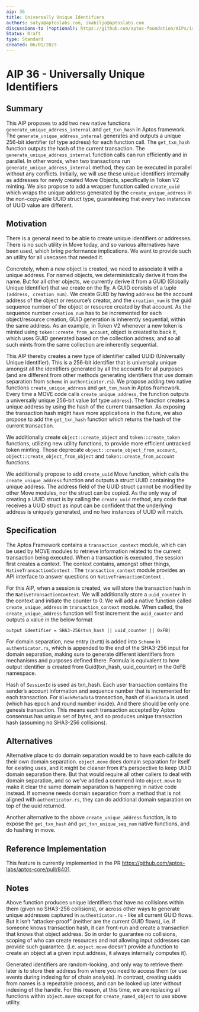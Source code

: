 ```yaml
---
aip: 36
title: Universally Unique Identifiers
authors: satya@aptoslabs.com, ikabiljo@aptoslabs.com
discussions-to (*optional): https://github.com/aptos-foundation/AIPs/issues/154
Status: Draft
type: Standard
created: 06/01/2023
---
```


# AIP 36 - Universally Unique Identifiers

## Summary

This AIP proposes to add two new native functions `generate_unique_address_internal` and `get_txn_hash` in Aptos framework. The `generate_unique_address_internal` generates and outputs a unique 256-bit identifier (of type address) for each function call. The `get_txn_hash` function outputs the hash of the current transaction. The `generate_unique_address_internal` function calls can run efficiently and in parallel. In other words, when two transactions run `generate_unique_address_internal` method, they can be executed in parallel without any conflicts. Initially, we will use these unique identifiers internally as addresses for newly created Move Objects, specifically in Token V2 minting.
We also propose to add a wrapper function called `create_uuid` which wraps the unique address generated by the `create_unique_address` in the non-copy-able UUID struct type, guaranteeing that every two instances of UUID value are different.

## Motivation

There is a general need to be able to create unique identifiers or addresses. There is no such utility in Move today, and so various alternatives have been used, which bring performance implications. We want to provide such an utility for all usecases that needed it.

Concretely, when a new object is created, we need to associate it with a unique address. For named objects, we deterministically derive it from the name. But for all other objects, we currently derive it from a GUID (Globally Unique Identifier) that we create on the fly. A GUID consists of a tuple `(address, creation_num)`. We create GUID by having `address` be the account address of the object or resource’s creator, and the `creation_num` is the guid sequence number of the object or resource created by that account. As the sequence number `creation_num` has to be incremented for each object/resource creation, GUID generation is inherently sequential, within the same address. As an example, in Token V2 whenever a new token is minted using `token::create_from_account`, object is created to back it, which uses GUID generated based on the collection address, and so all such mints from the same collection are inherently sequential.

This AIP thereby creates a new type of identifier called UUID (Universally Unique Identifier). This is a 256-bit identifier that is universally unique amongst all the identifiers generated by all the accounts for all purposes (and are different from other methods generating identifiers that use domain separation from `Scheme` in `authenticator.rs`). We propose adding two native functions `create_unique_address` and `get_txn_hash` in Aptos framework. Every time a MOVE code calls `create_unique_address`, the function outputs a universally unique 256-bit value (of type `address`). The function creates a unique address by using the hash of the current transaction. 
As exposing the transaction hash might have more applications in the future, we also propose to add the `get_txn_hash` function which returns the hash of the current transaction.

We additionally create `object::create_object` and `token::create_token` functions, utilizing new utility functions, to provide more efficient untracked token minting. Those deprecate `object::create_object_from_account`, `object::create_object_from_object` and `token::create_from_account` functions.

We additionally propose to add `create_uuid` Move function, which calls the `create_unique_address` function and outputs a struct UUID containing the unique address. The address field of the UUID struct cannot be modified by other Move modules, nor the struct can be copied. As the only way of creating a UUID struct is by calling the `create_uuid` method, any code that receives a UUID struct as input can be confident that the underlying address is uniquely generated, and no two instances of UUID will match.

## Specification

The Aptos Framework contains a `transaction_context` module, which can be used by MOVE modules to retrieve information related to the current transaction being executed. When a transaction is executed, the session first creates a context. The context contains, amongst other things, `NativeTransactionContext` . The `transaction_context` module provides an API interface to answer questions on `NativeTransactionContext` . 

For this AIP, when a session is created, we will store the transaction hash in the `NativeTransactionContext`. We will additionally store a `uuid_counter` in the context and initiate the counter to 0. We will add a native function called `create_unique_address` in `transaction_context` module. When called, the `create_unique_address` function will first increment the `uuid_counter` and outputs a value in the below format

```
output identifier = SHA3-256(txn_hash || uuid_counter || 0xFB)
```

For domain separation, new entry (`0xFB`) is added into `Scheme` in `authenticator.rs`, which is appended to the end of the SHA3-256 input for domain separation, making sure to generate different identifiers from mechanisms and purposes defined there. Formula is equivalent to how output identifier is created from Guid(txn_hash, uuid_counter) in the 0xFB namespace.

Hash of `SessionId` is used as txn_hash. Each user transaction contains the sender’s account information and sequence number that is incremented for each transaction. For `BlockMetadata` transaction, hash of `BlockData` is used (which has epoch and round number inside). And there should be only one genesis transaction. 
This means each transaction accepted by Aptos consensus has unique set of bytes, and so produces unique transaction hash (assuming no SHA3-256 collisions).

## Alternatives

Alternative place to do domain separation would be to have each callsite do their own domain separation. `object.move` does domain separation for itself for existing uses, and it might be cleaner from it's perspective to keep UUID domain separation there. But that would require all other callers to deal with domain separation, and so we've added a commend into `object.move` to make it clear the same domain separation is happening in native code instead.
If someone needs domain separation from a method that is not aligned with `authenticator.rs`, they can do additional domain separation on top of the uuid returned.

Another alternative to the above `create_unique_address` function, is to expose the `get_txn_hash` and `get_txn_unique_seq_num` native functions, and do hashing in move.

## Reference Implementation

This feature is currently implemented in the PR https://github.com/aptos-labs/aptos-core/pull/8401.

## Notes

Above function produces unique identifiers that have no collisions within them (given no SHA3-256 collisions), or across other ways to generate unique addresses captured in `authenticator.rs` - like all current GUID flows. But it isn’t “attacker-proof” (neither are the current GUID flows), i.e. if someone knows transaction hash, it can front-run and create a transaction that knows that object address. So in order to guarantee no collisions, scoping of who can create resources and not allowing input addresses can provide such guarantee. (i.e. `object.move` doesn’t provide a function to create an object at a given input address, it always internally computes it).

Generated identifiers are random-looking, and only way to retrieve them later is to store their address from where you need to access them (or use events during indexing for of chain analysis). In contrast, creating uuids from names is a repeatable process, and can be looked up later without indexing of the handle. For this reason, at this time, we are replacing all functions within `object.move` except for `create_named_object` to use above utility.
